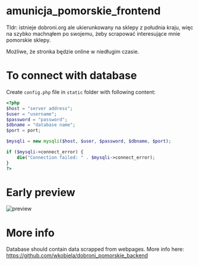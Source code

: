 # amunicja_pomorskie_frontend

Tldr: istnieje dobroni.org ale ukierunkowany na sklepy z południa kraju, więc na szybko machnąłem po swojemu, 
żeby scrapować interesujące mnie pomorskie sklepy.

Możliwe, że stronka będzie online w niedługim czasie.

# To connect with database

Create `config.php` file in `static` folder with following content:

```php
<?php
$host = "server address";
$user = "username";
$password = "password";
$dbname = "database name";
$port = port;

$mysqli = new mysqli($host, $user, $password, $dbname, $port);

if ($mysqli->connect_error) {
    die("Connection failed: " . $mysqli->connect_error);
}
?>
```

# Early preview

![preview](https://i.ibb.co/9stPL5t/Przechwytywanie.png)


# More info
Database should contain data scrapped from webpages. More info here: 
https://github.com/wkobiela/dobroni_pomorskie_backend
